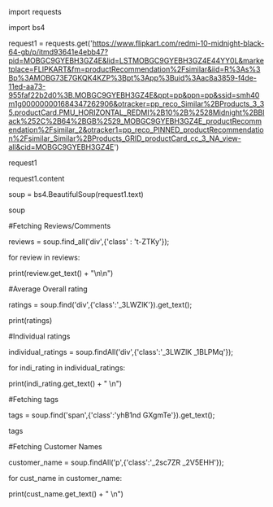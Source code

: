 import requests

import bs4


request1 = requests.get('https://www.flipkart.com/redmi-10-midnight-black-64-gb/p/itmd93641e4ebb47?pid=MOBGC9GYEBH3GZ4E&lid=LSTMOBGC9GYEBH3GZ4E44YY0L&marketplace=FLIPKART&fm=productRecommendation%2Fsimilar&iid=R%3As%3Bp%3AMOBG73E7GKQK4KZP%3Bpt%3App%3Buid%3Aac8a3859-f4de-11ed-aa73-955faf22b2d0%3B.MOBGC9GYEBH3GZ4E&ppt=pp&ppn=pp&ssid=smh40m1g000000001684347262906&otracker=pp_reco_Similar%2BProducts_3_35.productCard.PMU_HORIZONTAL_REDMI%2B10%2B%2528Midnight%2BBlack%252C%2B64%2BGB%2529_MOBGC9GYEBH3GZ4E_productRecommendation%2Fsimilar_2&otracker1=pp_reco_PINNED_productRecommendation%2Fsimilar_Similar%2BProducts_GRID_productCard_cc_3_NA_view-all&cid=MOBGC9GYEBH3GZ4E')

request1

request1.content 

soup = bs4.BeautifulSoup(request1.text)

soup

#Fetching Reviews/Comments

reviews = soup.find_all('div',{'class' : 't-ZTKy'});

for review in reviews:

print(review.get_text() + "\n\n")





#Average Overall rating

ratings = soup.find('div',{'class':'_3LWZlK'}).get_text();

print(ratings)





#Individual ratings

individual_ratings = soup.findAll('div',{'class':'_3LWZlK _1BLPMq'});

for indi_rating in individual_ratings:

print(indi_rating.get_text() + " \n")



#Fetching tags

tags = soup.find('span',{'class':'yhB1nd GXgmTe'}).get_text();

tags



#Fetching Customer Names

customer_name = soup.findAll('p',{'class':'_2sc7ZR _2V5EHH'});

for cust_name in customer_name:

print(cust_name.get_text() + " \n")










